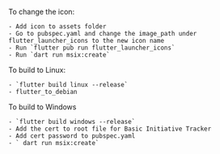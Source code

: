 To change the icon: 

    - Add icon to assets folder
    - Go to pubspec.yaml and change the image_path under flutter_launcher_icons to the new icon name
    - Run `flutter pub run flutter_launcher_icons`
    - Run `dart run msix:create`
    
To build to Linux: 

	- `flutter build linux --release`
	- flutter_to_debian

To build to Windows

	- `flutter build windows --release`
	- Add the cert to root file for Basic Initiative Tracker
	- Add cert password to pubspec.yaml
	- ` dart run msix:create`